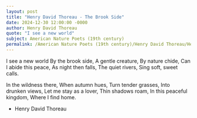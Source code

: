 ```yaml
---
layout: post
title: "Henry David Thoreau - The Brook Side"
date: 2024-12-30 12:00:00 -0000
author: Henry David Thoreau
quote: "I see a new world"
subject: American Nature Poets (19th century)
permalink: /American Nature Poets (19th century)/Henry David Thoreau/Henry David Thoreau - The Brook Side
---
```


I see a new world
By the brook side,
A gentle creature,
By nature chide,
Can I abide this peace,
As night then falls,
The quiet rivers,
Sing soft, sweet calls.

In the wildness there,
When autumn hues,
Turn tender grasses,
Into drunken views,
Let me stay as a lover,
Thin shadows roam,
In this peaceful kingdom,
Where I find home.

- Henry David Thoreau
